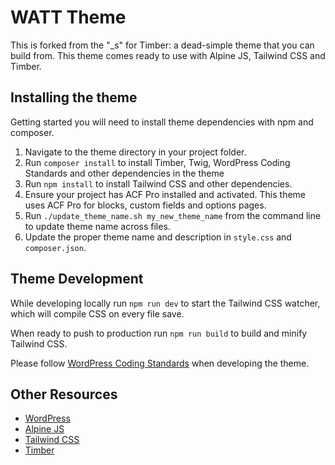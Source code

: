 # WATT Theme
This is forked from the "_s" for Timber: a dead-simple theme that you can build from. This theme comes ready to use with Alpine JS, Tailwind CSS and Timber.

## Installing the theme
Getting started you will need to install theme dependencies with npm and composer.

1. Navigate to the theme directory in your project folder.
2. Run `composer install` to install Timber, Twig, WordPress Coding Standards and other dependencies in the theme
3. Run `npm install` to install Tailwind CSS and other dependencies.
4. Ensure your project has ACF Pro installed and activated. This theme uses ACF Pro for blocks, custom fields and options pages.
5. Run `./update_theme_name.sh my_new_theme_name` from the command line to update theme name across files.
6. Update the proper theme name and description in `style.css` and `composer.json`.


## Theme Development
While developing locally run `npm run dev` to start the Tailwind CSS watcher, which will compile CSS on every file save.

When ready to push to production run `npm run build` to build and minify Tailwind CSS.

Please follow [WordPress Coding Standards](https://developer.wordpress.org/coding-standards/wordpress-coding-standards/) when developing the theme.

## Other Resources
- [WordPress](https://wordpress.org)
- [Alpine JS](https://alpinejs.dev/)
- [Tailwind CSS](https://tailwindcss.com/)
- [Timber](https://timber.github.io/docs/)
